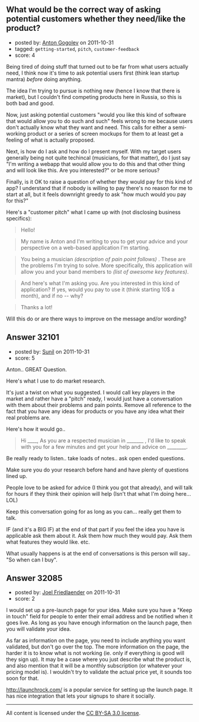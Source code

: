 ## What would be the correct way of asking potential customers whether they need/like the product?

- posted by: [Anton Gogolev](https://stackexchange.com/users/-1/3720-anton-gogolev) on 2011-10-31
- tagged: `getting-started`, `pitch`, `customer-feedback`
- score: 4

Being tired of doing stuff that turned out to be far from what users actually need, I think now it's time to ask potential users first (think lean startup mantra) _before_ doing anything. 

The idea I'm trying to pursue is nothing new (hence I know that there is market), but I couldn't find competing products here in Russia, so this is both bad and good.

Now, just asking potential customers "would you like this kind of software that would allow you to do such and such" feels wrong to me because users don't actually know what they want and need. This calls for either a semi-working product or a series of screen mockups for them to at least get a feeling of what is actually proposed.

Next, is how do I ask and how do I present myself. With my target users generally being not quite techincal (musicians, for that matter), do I just say "I'm writing a webapp that would allow you to do this and that other thing and will look like this. Are you interested?" or be more serious?

Finally, is it OK to raise a question of whether they would pay for this kind of app? I understand that if nobody is willing to pay there's no reason for me to start at all, but it feels downright greedy to ask "how much would you pay for this?"

Here's a "customer pitch" what I came up with (not disclosing business specifics):

> Hello!

> My name is Anton and I'm writing to you to get your advice and your perspective on a web-based application I'm starting.

> You being a musician _(description of pain point follows)_ . These are the problems I'm trying to solve. More specifically, this application will allow you and your band members to _(list of awesome key features)_.

> And here's what I'm asking you. Are you interested in this kind of application? If yes, would you pay to use it (think starting 10$ a month), and if no -- why?

> Thanks a lot!

Will this do or are there ways to improve on the message and/or wording?


## Answer 32101

- posted by: [Sunil](https://stackexchange.com/users/-1/14124-sunil) on 2011-10-31
- score: 5

Anton.. GREAT Question.

Here's what I use to do market research.

It's just a twist on what you suggested. I would call key players in the market and rather have a "pitch" ready, I would just have a conversation with them about their problems and pain points.  Remove all reference to the fact that you have any ideas for products or you have any idea what their real problems are.

Here's how it would go..

> Hi ____, As you are a respected musician in _______ ,  I'd like to
> speak with you for a few minutes and get your help and advice on
> ________.

Be really ready to listen.. take loads of notes.. ask open ended questions.

Make sure you do your research before hand and have plenty of questions lined up.

People love to be asked for advice (I think you got that already), and will talk for hours if they think their opinion will help (Isn't that what I'm doing here... LOL)  

Keep this conversation going for as long as you can... really get them to talk. 

IF (and it's a BIG IF) at the end of that part if you feel the idea you have is applicable ask them about it. Ask them how much they would pay. Ask them what features they would like. etc.

What usually happens is at the end of conversations is this person will say.. "So when can I buy". 


## Answer 32085

- posted by: [Joel Friedlaender](https://stackexchange.com/users/-1/5543-joel-friedlaender) on 2011-10-31
- score: 2

I would set up a pre-launch page for your idea. Make sure you have a "Keep in touch" field for people to enter their email address and be notified when it goes live.  As long as you have enough information on the launch page, then you will validate your idea.

As far as information on the page, you need to include anything you want validated, but don't go over the top. The more information on the page, the harder it is to know what is not working (ie. only if everything is good will they sign up).  It may be a case where you just describe what the product is, and also mention that it will be a monthly subscription (or whatever your pricing model is). I wouldn't try to validate the actual price yet, it sounds too soon for that.

http://launchrock.com/ is a popular service for setting up the launch page. It has nice integration that lets your signups to share it socially.



---

All content is licensed under the [CC BY-SA 3.0 license](https://creativecommons.org/licenses/by-sa/3.0/).
